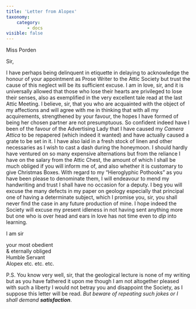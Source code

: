 ```yaml
---
title: 'Letter from Alopex'
taxonomy:
    category:
        - docs
visible: false
---
```


<div class="author">Miss Porden</div>

Sir,

I have perhaps being delinquent in etiquette in delaying to acknowledge the honour of your appointment as Prose Writer to the Attic Society but trust the cause of this neglect will be its sufficient excuse. I am in love, sir, and it is universally allowed that those who lose their hearts are privileged to lose their senses, also as exemplified in the very excellent tale read at the last Attic Meeting. I believe, sir, that you who are acquainted with the object of my affections and will agree with me in thinking that with all my acquirements, strengthened by your favour, the hopes I have formed of being her chosen partner are not presumptuous. So confident indeed have I been of the favour of the Advertising Lady that I have caused my *Camera Attica* to be repapered (which indeed it wanted) and have actually caused a grate to be set in it. I have also laid in a fresh stock of linen and other necessaries as I wish to cast a dash during the honeymoon. I should hardly have ventured on so many expensive alternations but from the reliance I have on the salary from the Attic Chest, the amount of which I shall be much obliged if you will inform me of, and also whether it is customary to give Christmas Boxes. With regard to my “Hieroglyphic Pothooks” as you have been please to denominate them, I will endeavour to mend my handwriting and trust I shall have no occasion for a deputy. I beg you will excuse the many defects in my paper on geology especially that principal one of having a determinate subject, which I promise you, sir, you shall never find the case in any future production of mine. I hope indeed the Society will excuse my present idleness in not having sent anything more but one who is over head and ears in love has not time even to *dip* into learning.
  
I am sir
 
your most obedient  
& eternally obliged  
Humble Servant  
Alopex etc. etc. etc.

P.S. You know very well, sir, that the geological lecture is none of my writing but as you have fathered it upon me though I am not altogether pleased with such a liberty I would not betray you and disappoint the Society, as I suppose this letter will be read. *But beware of repeating such jokes or I shall demand* ***satisfaction***.